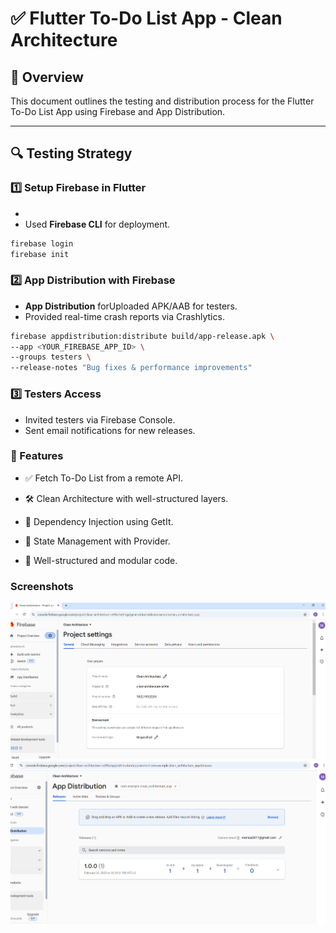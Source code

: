 # ✅ Flutter To-Do List App - Clean Architecture

## 📌 Overview

This document outlines the testing and distribution process for the Flutter To-Do List App using
Firebase and App Distribution.

---

## 🔍 Testing Strategy

### 1️⃣ Setup Firebase in Flutter
- 
- Used **Firebase CLI** for deployment.

```bash
firebase login
firebase init
```

### 2️⃣ App Distribution with Firebase

- **App Distribution** forUploaded APK/AAB for testers.
- Provided real-time crash reports via Crashlytics.

```bash
firebase appdistribution:distribute build/app-release.apk \
--app <YOUR_FIREBASE_APP_ID> \
--groups testers \
--release-notes "Bug fixes & performance improvements"
```

### 3️⃣ Testers Access

- Invited testers via Firebase Console.
- Sent email notifications for new releases.

### 🚀 Features

- ✅ Fetch To-Do List from a remote API.

- 🛠 Clean Architecture with well-structured layers.

- 🎯 Dependency Injection using GetIt.

- 🔄 State Management with Provider.

- 📝 Well-structured and modular code.

### Screenshots

![Id](Id.png)
![Test](test.png)

